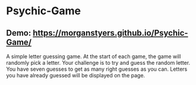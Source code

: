 # Psychic-Game
## Demo: https://morganstyers.github.io/Psychic-Game/

A simple letter guessing game. At the start of each game, the game will randomly pick a letter. Your challenge is to try and guess the random letter. You have seven guesses to get as many right guesses as you can. Letters you have already guessed will be displayed on the page.

